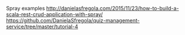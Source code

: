 Spray examples 
http://danielasfregola.com/2015/11/23/how-to-build-a-scala-rest-crud-application-with-spray/
https://github.com/DanielaSfregola/quiz-management-service/tree/master/tutorial-4